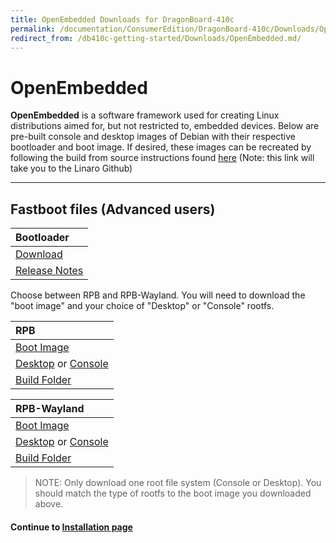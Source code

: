 ```yaml
---
title: OpenEmbedded Downloads for DragonBoard-410c
permalink: /documentation/ConsumerEdition/DragonBoard-410c/Downloads/OpenEmbedded.md.html
redirect_from: /db410c-getting-started/Downloads/OpenEmbedded.md/
---
```

# OpenEmbedded

**OpenEmbedded** is a software framework used for creating Linux distributions aimed for, but not restricted to, embedded devices. Below are pre-built console and desktop images of Debian with their respective bootloader and boot image. If desired, these images can be recreated by following the build from source instructions found [here](https://github.com/Linaro/documentation/blob/master/Reference-Platform/CECommon/OE.md) (Note: this link will take you to the Linaro Github)

***

## Fastboot files (Advanced users)

| Bootloader                                                                                                                              | 
|:----------------------------------------------------------------------------------------------------------------------------------------|
| [Download](http://builds.96boards.org/releases/dragonboard410c/linaro/rescue/latest/dragonboard410c_bootloader_emmc_linux-*.zip)        |
| [Release Notes](http://builds.96boards.org/releases/dragonboard410c/linaro/rescue/latest/)      |

Choose between RPB and RPB-Wayland. You will need to download the "boot image" and your choice of "Desktop" or "Console" rootfs.

| RPB                                                                                                                                     |
|:----------------------------------------------------------------------------------------------------------------------------------------|
| [Boot Image](http://builds.96boards.org/releases/reference-platform/openembedded/dragonboard410c/latest/rpb/boot-Image--*-dragonboard-410c-*.img)                                                                                                               |
| [Desktop](http://builds.96boards.org/releases/reference-platform/openembedded/dragonboard410c/latest/rpb/rpb-desktop-image-dragonboard-410c-*.rootfs.ext4.gz) or [Console](http://builds.96boards.org/releases/reference-platform/openembedded/dragonboard410c/latest/rpb/rpb-console-image-dragonboard-410c-*.rootfs.ext4.gz)                                                       |
| [Build Folder](http://builds.96boards.org/releases/reference-platform/openembedded/dragonboard410c/latest/rpb/)                         |

| RPB-Wayland                                                                                                                             |
|:----------------------------------------------------------------------------------------------------------------------------------------|
| [Boot Image](http://builds.96boards.org/releases/reference-platform/openembedded/dragonboard410c/latest/rpb-wayland/boot-Image--*-dragonboard-410c-*.img)                                                                                                               |
| [Desktop](http://builds.96boards.org/releases/reference-platform/openembedded/dragonboard410c/latest/rpb-wayland/rpb-weston-image-dragonboard-410c-*.rootfs.ext4.gz) or [Console](http://builds.96boards.org/releases/reference-platform/openembedded/dragonboard410c/latest/rpb-wayland/rpb-console-image-dragonboard-410c-*.rootfs.ext4.gz)                                               |
| [Build Folder](http://builds.96boards.org/releases/reference-platform/openembedded/dragonboard410c/latest/rpb-wayland/)                 |

> NOTE: Only download one root file system (Console or Desktop). You should match the type of rootfs to the boot image you downloaded above.

#### Continue to [Installation page](../Installation/)